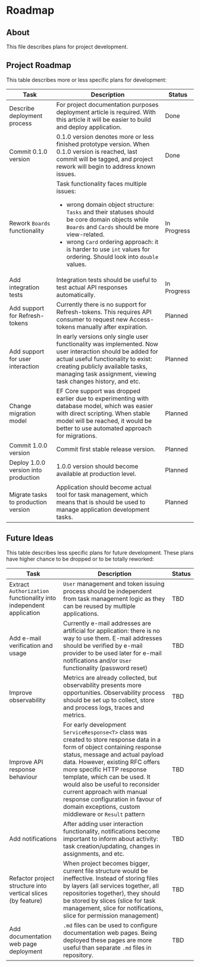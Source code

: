 ﻿# Roadmap

## About

This file describes plans for project development.

## Project Roadmap

This table describes more or less specific plans for development:

| Task                                                               | Description                                                                                                                                                                                                                                                                                                                              | Status      |
|--------------------------------------------------------------------|------------------------------------------------------------------------------------------------------------------------------------------------------------------------------------------------------------------------------------------------------------------------------------------------------------------------------------------|-------------|
| Describe deployment process                                        | For project documentation purposes deployment article is required. With this article it will be easier to build and deploy application.                                                                                                                                                                                                  | Done        |
| Commit 0.1.0 version                                               | 0.1.0 version denotes more or less finished prototype version. When 0.1.0 version is reached, last commit will be tagged, and project rework will begin to address known issues.                                                                                                                                                         | Done        |
| Rework `Boards` functionality                                      | Task functionality faces multiple issues:<br/><ul><li>wrong domain object structure: `Tasks` and their statuses should be core domain objects while `Boards` and `Cards` should be more view-related.</li><li>wrong `Card` ordering approach: it is harder to use `int` values for ordering. Should look into `double` values.</li></ul> | In Progress |
| Add integration tests                                              | Integration tests should be useful to test actual API responses automatically.                                                                                                                                                                                                                                                           | In Progress |
| Add support for Refresh-tokens                                     | Currently there is no support for Refresh-tokens. This requires API consumer to request new Access-tokens manually after expiration.                                                                                                                                                                                                     | Planned     |
| Add support for user interaction                                   | In early versions only single user functionality was implemented. Now user interaction should be added for actual useful functionality to exist: creating publicly available tasks, managing task assignment, viewing task changes history, and etc.                                                                                     | Planned     |
| Change migration model                                             | EF Core support was dropped earlier due to experimenting with database model, which was easier with direct scripting. When stable model will be reached, it would be better to use automated approach for migrations.                                                                                                                    | Planned     |
| Commit 1.0.0 version                                               | Commit first stable release version.                                                                                                                                                                                                                                                                                                     | Planned     |
| Deploy 1.0.0 version into production                               | 1.0.0 version should become available at production level.                                                                                                                                                                                                                                                                               | Planned     |
| Migrate tasks to production version                                | Application should become actual tool for task management, which means that is should be used to manage application development tasks.                                                                                                                                                                                                   | Planned     |

## Future Ideas

This table describes less specific plans for future development. These plans have higher chance to be dropped or to be totally reworked:

| Task                                                               | Description                                                                                                                                                                                                                                                                                                                                                                                                                | Status |
|--------------------------------------------------------------------|----------------------------------------------------------------------------------------------------------------------------------------------------------------------------------------------------------------------------------------------------------------------------------------------------------------------------------------------------------------------------------------------------------------------------|--------|
| Extract `Authorization` functionality into independent application | `User` management and token issuing process should be independent from task management logic as they can be reused by multiple applications.                                                                                                                                                                                                                                                                               | TBD    |
| Add e-mail verification and usage                                  | Currently e-mail addresses are artificial for application: there is no way to use them. E-mail addresses should be verified by e-mail provider to be used later for e-mail notifications and/or `User` functionality (password reset)                                                                                                                                                                                      | TBD    |
| Improve observability                                              | Metrics are already collected, but observability presents more opportunities. Observability process should be set up to collect, store and process logs, traces and metrics.                                                                                                                                                                                                                                               | TBD    |
| Improve API response behaviour                                     | For early development `ServiceResponse<T>` class was created to store response data in a form of object containing response status, message and actual payload data. However, existing RFC offers more specific HTTP response template, which can be used. It would also be useful to reconsider current approach with manual response configuration in favour of domain exceptions, custom middleware or `Result` pattern | TBD    |
| Add notifications                                                  | After adding user interaction functionality, notifications become important to inform about activity: task creation/updating, changes in assignments, and etc.                                                                                                                                                                                                                                                             | TBD    |
| Refactor project structure into vertical slices (by feature)       | When project becomes bigger, current file structure would be ineffective. Instead of storing files by layers (all services together, all repositories together), they should be stored by slices (slice for task management, slice for notifications, slice for permission management)                                                                                                                                     | TBD    |
| Add documentation web page deployment                              | `.md` files can be used to configure documentation web pages. Being deployed these pages are more useful than separate `.md` files in repository.                                                                                                                                                                                                                                                                          | TBD    |
